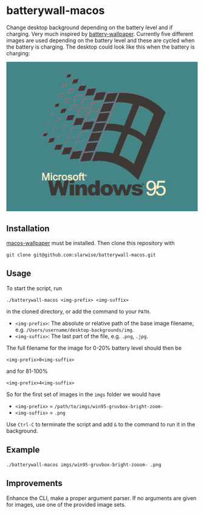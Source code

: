 # batterywall-macos

Change desktop background depending on the battery level and if charging. Very
much inspired by
[battery-wallpaper](https://github.com/adi1090x/battery-wallpaper).
Currently five different images are used depending on the battery level and
these are cycled when the battery is charging. The desktop could look like this
when the battery is charging:

![Preview of battery charging animation](battery-charging.gif)


## Installation

[macos-wallpaper](https://github.com/sindresorhus/macos-wallpaper) must be
installed. Then clone this repository with

```
git clone git@github.com:slarwise/batterywall-macos.git
```

## Usage

To start the script, run

```
./batterywall-macos <img-prefix> <img-suffix>
```

in the cloned directory, or add the command to your `PATH`.

- `<img-prefix>`: The absolute or relative path of the base image filename, e.g.
  `/Users/username/desktop-backgrounds/img`.
- `<img-suffix>`: The last part of the file, e.g. `.png`, `.jpg`.

The full filename for the image for 0-20% battery level should then be

```
<img-prefix>0<img-suffix>
```

and for 81-100%

```
<img-prefix>4<img-suffix>
```

So for the first set of images in the `imgs` folder we would have

- `<img-prefix>` = `/path/to/imgs/win95-gruvbox-bright-zoom-`
- `<img-suffix>` = `.png`

Use `Ctrl-C` to terminate the script and add `&` to the command to run it in the
background.

## Example

```
./batterywall-macos imgs/win95-gruvbox-bright-zooom- .png
```

## Improvements

Enhance the CLI, make a proper argument parser. If no arguments are given for
images, use one of the provided image sets.
